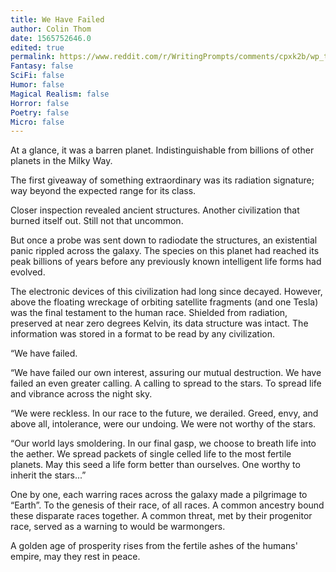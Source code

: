 ```yaml
---
title: We Have Failed
author: Colin Thom
date: 1565752646.0
edited: true
permalink: https://www.reddit.com/r/WritingPrompts/comments/cpxk2b/wp_turns_out_humanity_was_alone_in_the_universe/
Fantasy: false
SciFi: false
Humor: false
Magical Realism: false
Horror: false
Poetry: false
Micro: false
---
```

At a glance, it was a barren planet. Indistinguishable from billions of other planets in the Milky Way.

The first giveaway of something extraordinary was its radiation signature; way beyond the expected range for its class.

Closer inspection revealed ancient structures. Another civilization that burned itself out. Still not that uncommon.

But once a probe was sent down to radiodate the structures, an existential panic rippled across the galaxy. The species on this planet had reached its peak billions of years before any previously known intelligent life forms had evolved.

The electronic devices of this civilization had long since decayed. However, above the floating wreckage of orbiting satellite fragments (and one Tesla) was the final testament to the human race. Shielded from radiation, preserved at near zero degrees Kelvin, its data structure was intact. The information was stored in a format to be read by any civilization.

“We have failed.

“We have failed our own interest, assuring our mutual destruction. We have failed an even greater calling. A calling to spread to the stars. To spread life and vibrance across the night sky.

“We were reckless. In our race to the future, we derailed. Greed, envy, and above all, intolerance, were our undoing. We were not worthy of the stars.

“Our world lays smoldering. In our final gasp, we choose to breath life into the aether. We spread packets of single celled life to the most fertile planets. May this seed a life form better than ourselves. One worthy to inherit the stars...”

One by one, each warring races across the galaxy made a pilgrimage to “Earth”. To the genesis of their race, of all races. A common ancestry bound these disparate races together. A common threat, met by their progenitor race, served as a warning to would be warmongers.

A golden age of prosperity rises from the fertile ashes of the humans' empire, may they rest in peace.
